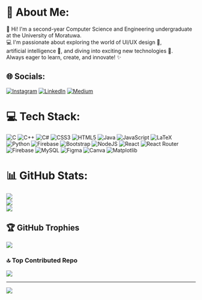 # 💫 About Me:
👋 Hi! I'm a second-year Computer Science and Engineering undergraduate <br>at the University of Moratuwa. <br>💻 I'm passionate about exploring the world of UI/UX design 🎨, <br>artificial intelligence 🤖, and diving into exciting new technologies 🚀. <br>Always eager to learn, create, and innovate! ✨


## 🌐 Socials:
[![Instagram](https://img.shields.io/badge/Instagram-%23E4405F.svg?logo=Instagram&logoColor=white)](https://instagram.com/dinara_de.silva) [![LinkedIn](https://img.shields.io/badge/LinkedIn-%230077B5.svg?logo=linkedin&logoColor=white)](https://linkedin.com/in/dinara-de-silva) [![Medium](https://img.shields.io/badge/Medium-12100E?logo=medium&logoColor=white)](https://medium.com/@dinara-de-silva) 

# 💻 Tech Stack:
![C](https://img.shields.io/badge/c-%2300599C.svg?style=flat&logo=c&logoColor=white) ![C++](https://img.shields.io/badge/c++-%2300599C.svg?style=flat&logo=c%2B%2B&logoColor=white) ![C#](https://img.shields.io/badge/c%23-%23239120.svg?style=flat&logo=csharp&logoColor=white) ![CSS3](https://img.shields.io/badge/css3-%231572B6.svg?style=flat&logo=css3&logoColor=white) ![HTML5](https://img.shields.io/badge/html5-%23E34F26.svg?style=flat&logo=html5&logoColor=white) ![Java](https://img.shields.io/badge/java-%23ED8B00.svg?style=flat&logo=openjdk&logoColor=white) ![JavaScript](https://img.shields.io/badge/javascript-%23323330.svg?style=flat&logo=javascript&logoColor=%23F7DF1E) ![LaTeX](https://img.shields.io/badge/latex-%23008080.svg?style=flat&logo=latex&logoColor=white) ![Python](https://img.shields.io/badge/python-3670A0?style=flat&logo=python&logoColor=ffdd54) ![Firebase](https://img.shields.io/badge/firebase-%23039BE5.svg?style=flat&logo=firebase) ![Bootstrap](https://img.shields.io/badge/bootstrap-%238511FA.svg?style=flat&logo=bootstrap&logoColor=white) ![NodeJS](https://img.shields.io/badge/node.js-6DA55F?style=flat&logo=node.js&logoColor=white) ![React](https://img.shields.io/badge/react-%2320232a.svg?style=flat&logo=react&logoColor=%2361DAFB) ![React Router](https://img.shields.io/badge/React_Router-CA4245?style=flat&logo=react-router&logoColor=white) ![Firebase](https://img.shields.io/badge/firebase-a08021?style=flat&logo=firebase&logoColor=ffcd34) ![MySQL](https://img.shields.io/badge/mysql-4479A1.svg?style=flat&logo=mysql&logoColor=white) ![Figma](https://img.shields.io/badge/figma-%23F24E1E.svg?style=flat&logo=figma&logoColor=white) ![Canva](https://img.shields.io/badge/Canva-%2300C4CC.svg?style=flat&logo=Canva&logoColor=white) ![Matplotlib](https://img.shields.io/badge/Matplotlib-%23ffffff.svg?style=flat&logo=Matplotlib&logoColor=black)
# 📊 GitHub Stats:
![](https://github-readme-stats.vercel.app/api?username=desilvaaddt&theme=neon&hide_border=false&include_all_commits=true&count_private=true)<br/>
![](https://github-readme-streak-stats.herokuapp.com/?user=desilvaaddt&theme=neon&hide_border=false)<br/>
![](https://github-readme-stats.vercel.app/api/top-langs/?username=desilvaaddt&theme=neon&hide_border=false&include_all_commits=true&count_private=true&layout=compact)

## 🏆 GitHub Trophies
![](https://github-profile-trophy.vercel.app/?username=desilvaaddt&theme=neon&no-frame=true&no-bg=true&margin-w=4)

### 🔝 Top Contributed Repo
![](https://github-contributor-stats.vercel.app/api?username=desilvaaddt&limit=5&theme=neon&combine_all_yearly_contributions=true)

---
[![](https://visitcount.itsvg.in/api?id=desilvaaddt&icon=0&color=0)](https://visitcount.itsvg.in)

<!-- Proudly created with GPRM ( https://gprm.itsvg.in ) -->


<!---
desilvaaddt/desilvaaddt is a ✨ special ✨ repository because its `README.md` (this file) appears on your GitHub profile.
You can click the Preview link to take a look at your changes.
--->
